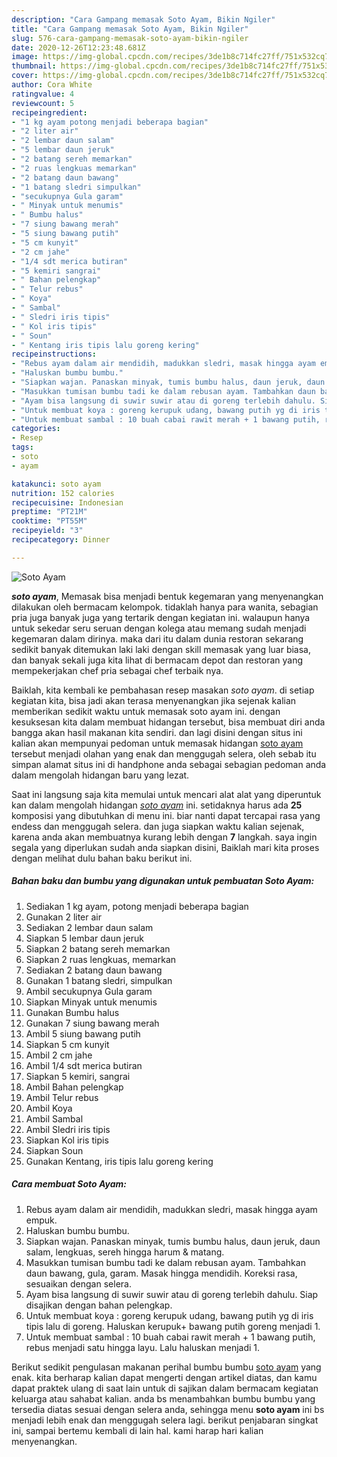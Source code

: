 ```yaml
---
description: "Cara Gampang memasak Soto Ayam, Bikin Ngiler"
title: "Cara Gampang memasak Soto Ayam, Bikin Ngiler"
slug: 576-cara-gampang-memasak-soto-ayam-bikin-ngiler
date: 2020-12-26T12:23:48.681Z
image: https://img-global.cpcdn.com/recipes/3de1b8c714fc27ff/751x532cq70/soto-ayam-foto-resep-utama.jpg
thumbnail: https://img-global.cpcdn.com/recipes/3de1b8c714fc27ff/751x532cq70/soto-ayam-foto-resep-utama.jpg
cover: https://img-global.cpcdn.com/recipes/3de1b8c714fc27ff/751x532cq70/soto-ayam-foto-resep-utama.jpg
author: Cora White
ratingvalue: 4
reviewcount: 5
recipeingredient:
- "1 kg ayam potong menjadi beberapa bagian"
- "2 liter air"
- "2 lembar daun salam"
- "5 lembar daun jeruk"
- "2 batang sereh memarkan"
- "2 ruas lengkuas memarkan"
- "2 batang daun bawang"
- "1 batang sledri simpulkan"
- "secukupnya Gula garam"
- " Minyak untuk menumis"
- " Bumbu halus"
- "7 siung bawang merah"
- "5 siung bawang putih"
- "5 cm kunyit"
- "2 cm jahe"
- "1/4 sdt merica butiran"
- "5 kemiri sangrai"
- " Bahan pelengkap"
- " Telur rebus"
- " Koya"
- " Sambal"
- " Sledri iris tipis"
- " Kol iris tipis"
- " Soun"
- " Kentang iris tipis lalu goreng kering"
recipeinstructions:
- "Rebus ayam dalam air mendidih, madukkan sledri, masak hingga ayam empuk."
- "Haluskan bumbu bumbu."
- "Siapkan wajan. Panaskan minyak, tumis bumbu halus, daun jeruk, daun salam, lengkuas, sereh hingga harum &amp; matang."
- "Masukkan tumisan bumbu tadi ke dalam rebusan ayam. Tambahkan daun bawang, gula, garam. Masak hingga mendidih. Koreksi rasa, sesuaikan dengan selera."
- "Ayam bisa langsung di suwir suwir atau di goreng terlebih dahulu. Siap disajikan dengan bahan pelengkap."
- "Untuk membuat koya : goreng kerupuk udang, bawang putih yg di iris tipis lalu di goreng. Haluskan kerupuk+ bawang putih goreng menjadi 1."
- "Untuk membuat sambal : 10 buah cabai rawit merah + 1 bawang putih, rebus menjadi satu hingga layu. Lalu haluskan menjadi 1."
categories:
- Resep
tags:
- soto
- ayam

katakunci: soto ayam 
nutrition: 152 calories
recipecuisine: Indonesian
preptime: "PT21M"
cooktime: "PT55M"
recipeyield: "3"
recipecategory: Dinner

---
```



![Soto Ayam](https://img-global.cpcdn.com/recipes/3de1b8c714fc27ff/751x532cq70/soto-ayam-foto-resep-utama.jpg)

<b><i>soto ayam</i></b>, Memasak bisa menjadi bentuk kegemaran yang menyenangkan dilakukan oleh bermacam kelompok. tidaklah hanya para wanita, sebagian pria juga banyak juga yang tertarik dengan kegiatan ini. walaupun hanya untuk sekedar seru seruan dengan kolega atau memang sudah menjadi kegemaran dalam dirinya. maka dari itu dalam dunia restoran sekarang sedikit banyak ditemukan laki laki dengan skill memasak yang luar biasa, dan banyak sekali juga kita lihat di bermacam depot dan restoran yang mempekerjakan chef pria sebagai chef terbaik nya.



Baiklah, kita kembali ke pembahasan resep masakan <i>soto ayam</i>. di setiap kegiatan kita, bisa jadi akan terasa menyenangkan jika sejenak kalian memberikan sedikit waktu untuk memasak soto ayam ini. dengan kesuksesan kita dalam membuat hidangan tersebut, bisa membuat diri anda bangga akan hasil makanan kita sendiri. dan lagi disini dengan situs ini kalian akan mempunyai pedoman untuk memasak hidangan <u>soto ayam</u> tersebut menjadi olahan yang enak dan menggugah selera, oleh sebab itu simpan alamat situs ini di handphone anda sebagai sebagian pedoman anda dalam mengolah hidangan baru yang lezat.


Saat ini langsung saja kita memulai untuk mencari alat alat yang diperuntuk kan dalam mengolah hidangan <u><i>soto ayam</i></u> ini. setidaknya harus ada <b>25</b> komposisi yang dibutuhkan di menu ini. biar nanti dapat tercapai rasa yang endess dan menggugah selera. dan juga siapkan waktu kalian sejenak, karena anda akan membuatnya kurang lebih dengan <b>7</b> langkah. saya ingin segala yang diperlukan sudah anda siapkan disini, Baiklah mari kita proses dengan melihat dulu bahan baku berikut ini.

<!--inarticleads1-->

##### Bahan baku dan bumbu yang digunakan untuk pembuatan Soto Ayam:

1. Sediakan 1 kg ayam, potong menjadi beberapa bagian
1. Gunakan 2 liter air
1. Sediakan 2 lembar daun salam
1. Siapkan 5 lembar daun jeruk
1. Siapkan 2 batang sereh memarkan
1. Siapkan 2 ruas lengkuas, memarkan
1. Sediakan 2 batang daun bawang
1. Gunakan 1 batang sledri, simpulkan
1. Ambil secukupnya Gula garam
1. Siapkan  Minyak untuk menumis
1. Gunakan  Bumbu halus
1. Gunakan 7 siung bawang merah
1. Ambil 5 siung bawang putih
1. Siapkan 5 cm kunyit
1. Ambil 2 cm jahe
1. Ambil 1/4 sdt merica butiran
1. Siapkan 5 kemiri, sangrai
1. Ambil  Bahan pelengkap
1. Ambil  Telur rebus
1. Ambil  Koya
1. Ambil  Sambal
1. Ambil  Sledri iris tipis
1. Siapkan  Kol iris tipis
1. Siapkan  Soun
1. Gunakan  Kentang, iris tipis lalu goreng kering




<!--inarticleads2-->

##### Cara membuat Soto Ayam:

1. Rebus ayam dalam air mendidih, madukkan sledri, masak hingga ayam empuk.
1. Haluskan bumbu bumbu.
1. Siapkan wajan. Panaskan minyak, tumis bumbu halus, daun jeruk, daun salam, lengkuas, sereh hingga harum &amp; matang.
1. Masukkan tumisan bumbu tadi ke dalam rebusan ayam. Tambahkan daun bawang, gula, garam. Masak hingga mendidih. Koreksi rasa, sesuaikan dengan selera.
1. Ayam bisa langsung di suwir suwir atau di goreng terlebih dahulu. Siap disajikan dengan bahan pelengkap.
1. Untuk membuat koya : goreng kerupuk udang, bawang putih yg di iris tipis lalu di goreng. Haluskan kerupuk+ bawang putih goreng menjadi 1.
1. Untuk membuat sambal : 10 buah cabai rawit merah + 1 bawang putih, rebus menjadi satu hingga layu. Lalu haluskan menjadi 1.




Berikut sedikit pengulasan makanan perihal bumbu bumbu <u>soto ayam</u> yang enak. kita berharap kalian dapat mengerti dengan artikel diatas, dan kamu dapat praktek ulang di saat lain untuk di sajikan dalam bermacam kegiatan keluarga atau sahabat kalian. anda bs menambahkan bumbu bumbu yang tersedia diatas sesuai dengan selera anda, sehingga menu <b>soto ayam</b> ini bs menjadi lebih enak dan menggugah selera lagi. berikut penjabaran singkat ini, sampai bertemu kembali di lain hal. kami harap hari kalian menyenangkan.
